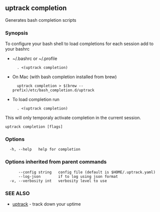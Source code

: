## uptrack completion

Generates bash completion scripts

### Synopsis



To configure your bash shell to load completions for each session add to your bashrc

* ~/.bashrc or ~/.profile

        . <(uptrack completion)

* On Mac (with bash completion installed from brew)

        uptrack completion > $(brew --prefix)/etc/bash_completion.d/uptrack

* To load completion run

        . <(uptrack completion)

This will only temporaly activate completion in the current session.


```
uptrack completion [flags]
```

### Options

```
  -h, --help   help for completion
```

### Options inherited from parent commands

```
      --config string   config file (default is $HOME/.uptrack.yaml)
      --log-json        if to log using json format
  -v, --verbosity int   verbosity level to use
```

### SEE ALSO

* [uptrack](uptrack.md)	 - track down your uptime

